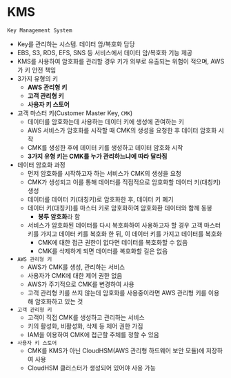 # KMS

`Key Management System`
- Key를 관리하는 시스템. 데이터 암/복호화 담당
- EBS, S3, RDS, EFS, SNS 등 서비스에서 데이터 암/복호화 기능 제공
- KMS를 사용하여 암호화를 관리할 경우 키가 외부로 유출되는 위험이 적으며, AWS가 키 안전 책임
- 3가지 유형의 키
  - **AWS 관리형 키**
  - **고객 관리형 키**
  - **사용자 키 스토어**
- 고객 마스터 키(Customer Master Key, `CMK`)
  - 데이터를 암호화는데 사용하는 데이터 키에 생성에 관여하는 키
  - AWS 서비스가 암호화를 시작할 때 CMK의 생성을 요청한 후 데이터 암호화 시작
  - CMK를 생성한 후에 데이터 키를 생성하고 데이터 암호화 시작
  - **3가지 유형 키는 CMK를 누가 관리하느냐에 따라 달라짐**
- 데이터 암호화 과정
  - 먼저 암호화를 시작하고자 하는 서비스가 CMK의 생성을 요청
  - CMK가 생성되고 이를 통해 데이터를 직접적으로 암호화할 데이터 키(대칭키) 생성
  - 데이터를 데이터 키(대칭키)로 암호화한 후, 데이터 키 폐기
  - 데이터 키(대칭키)를 마스터 키로 암호화하여 암호화환 데이터와 함께 동봉
    - **봉투 암호화**라 함
  - 서비스가 암호화된 데이터를 다시 복호화하여 사용하고자 할 경우 고객 마스터 키를 가지고 데이터 키를 복호화 한 뒤, 이 데이터 키를 가지고 데이터를 복호화
    - CMK에 대한 접근 권한이 없다면 데이터를 복호화할 수 없음
    - CMK를 삭제하게 되면 데이터를 복호화할 길은 없음
- `AWS 관리형 키`
  - AWS가 CMK를 생성, 관리하는 서비스
  - 사용자가 CMK에 대한 제어 권한 없음
  - AWS가 주기적으로 CMK를 변경하여 사용
  - 고객 관리형 키를 쓰지 않는데 암호화를 사용중이라면 AWS 관리형 키를 이용해 암호화하고 있는 것
- `고객 관리형 키`
  - 고객이 직접 CMK를 생성하고 관리하는 서비스
  - 키의 활성화, 비활성화, 삭제 등 제어 권한 가짐
  - IAM을 이용하여 CMK에 접근할 주체를 정할 수 있음
- `사용자 키 스토어`
  - CMK를 KMS가 아닌 CloudHSM(AWS 관리형 하드웨어 보안 모듈)에 저장하여 사용
  - CloudHSM 클러스터가 생성되어 있어야 사용 가능